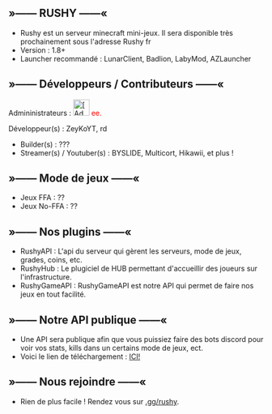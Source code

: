 ## »—— RUSHY ——«

- Rushy est un serveur minecraft mini-jeux. Il sera disponible très prochainement sous l'adresse Rushy fr
- Version : 1.8+
- Launcher recommandé : LunarClient, Badlion, LabyMod, AZLauncher

## »—— Développeurs / Contributeurs ——«
Admininistrateurs :
<img src="https://cravatar.eu/helmhead/Dephyle/200.png" width="32" height="32" alt="[Admin] Dephyle"> <span style="color: red;">ee.</span>


Développeur(s) : ZeyKoYT, rd

- Builder(s) : ???
- Streamer(s) / Youtuber(s) : BYSLIDE, Multicort, Hikawii, et plus !

## »—— Mode de jeux ——«
- Jeux FFA : ??
- Jeux No-FFA : ??

## »—— Nos plugins ——«
- RushyAPI : L'api du serveur qui gèrent les serveurs, mode de jeux, grades, coins, etc.
- RushyHub : Le plugiciel de HUB permettant d'accueillir des joueurs sur l'infrastructure.
- RushyGameAPI : RushyGameAPI est notre API qui permet de faire nos jeux en tout facilité.

## »—— Notre API publique ——«
- Une API sera publique afin que vous puissiez faire des bots discord pour voir vos stats, kills dans un certains mode de jeux, ect.
- Voici le lien de téléchargement : [ICI!](https://files.rushy.fr/download/API-Public)

## »—— Nous rejoindre ——«
- Rien de plus facile ! Rendez vous sur [.gg/rushy](https://discord.rushy.fr/).
